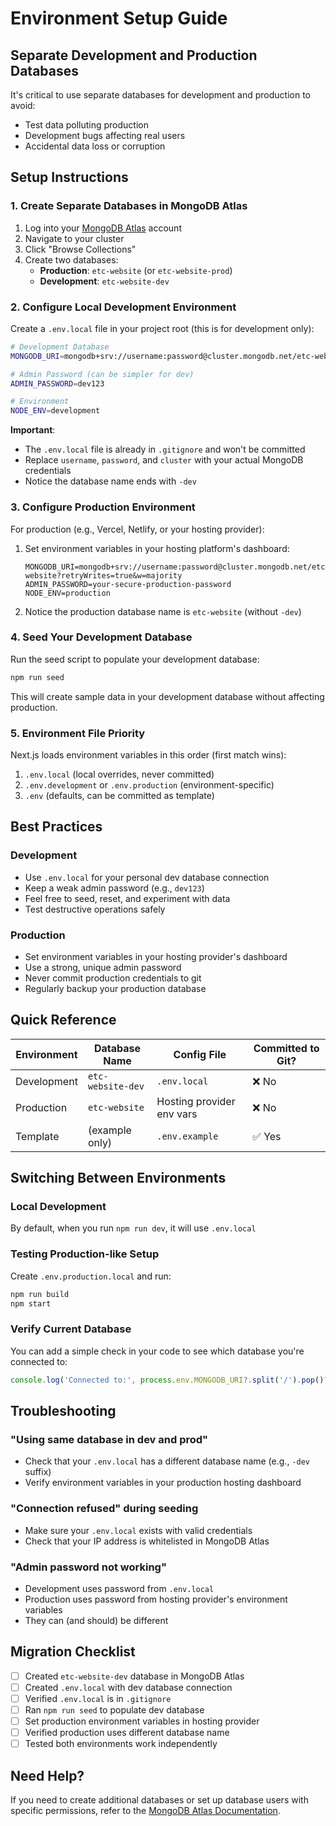 # Environment Setup Guide

## Separate Development and Production Databases

It's critical to use separate databases for development and production to avoid:
- Test data polluting production
- Development bugs affecting real users
- Accidental data loss or corruption

## Setup Instructions

### 1. Create Separate Databases in MongoDB Atlas

1. Log into your [MongoDB Atlas](https://cloud.mongodb.com/) account
2. Navigate to your cluster
3. Click "Browse Collections"
4. Create two databases:
   - **Production**: `etc-website` (or `etc-website-prod`)
   - **Development**: `etc-website-dev`

### 2. Configure Local Development Environment

Create a `.env.local` file in your project root (this is for development only):

```bash
# Development Database
MONGODB_URI=mongodb+srv://username:password@cluster.mongodb.net/etc-website-dev?retryWrites=true&w=majority

# Admin Password (can be simpler for dev)
ADMIN_PASSWORD=dev123

# Environment
NODE_ENV=development
```

**Important**: 
- The `.env.local` file is already in `.gitignore` and won't be committed
- Replace `username`, `password`, and `cluster` with your actual MongoDB credentials
- Notice the database name ends with `-dev`

### 3. Configure Production Environment

For production (e.g., Vercel, Netlify, or your hosting provider):

1. Set environment variables in your hosting platform's dashboard:
   ```
   MONGODB_URI=mongodb+srv://username:password@cluster.mongodb.net/etc-website?retryWrites=true&w=majority
   ADMIN_PASSWORD=your-secure-production-password
   NODE_ENV=production
   ```

2. Notice the production database name is `etc-website` (without `-dev`)

### 4. Seed Your Development Database

Run the seed script to populate your development database:

```bash
npm run seed
```

This will create sample data in your development database without affecting production.

### 5. Environment File Priority

Next.js loads environment variables in this order (first match wins):
1. `.env.local` (local overrides, never committed)
2. `.env.development` or `.env.production` (environment-specific)
3. `.env` (defaults, can be committed as template)

## Best Practices

### Development
- Use `.env.local` for your personal dev database connection
- Keep a weak admin password (e.g., `dev123`)
- Feel free to seed, reset, and experiment with data
- Test destructive operations safely

### Production
- Set environment variables in your hosting provider's dashboard
- Use a strong, unique admin password
- Never commit production credentials to git
- Regularly backup your production database

## Quick Reference

| Environment | Database Name | Config File | Committed to Git? |
|-------------|---------------|-------------|-------------------|
| Development | `etc-website-dev` | `.env.local` | ❌ No |
| Production | `etc-website` | Hosting provider env vars | ❌ No |
| Template | (example only) | `.env.example` | ✅ Yes |

## Switching Between Environments

### Local Development
By default, when you run `npm run dev`, it will use `.env.local`

### Testing Production-like Setup
Create `.env.production.local` and run:
```bash
npm run build
npm start
```

### Verify Current Database
You can add a simple check in your code to see which database you're connected to:
```javascript
console.log('Connected to:', process.env.MONGODB_URI?.split('/').pop()?.split('?')[0]);
```

## Troubleshooting

### "Using same database in dev and prod"
- Check that your `.env.local` has a different database name (e.g., `-dev` suffix)
- Verify environment variables in your production hosting dashboard

### "Connection refused" during seeding
- Make sure your `.env.local` exists with valid credentials
- Check that your IP address is whitelisted in MongoDB Atlas

### "Admin password not working"
- Development uses password from `.env.local`
- Production uses password from hosting provider's environment variables
- They can (and should) be different

## Migration Checklist

- [ ] Created `etc-website-dev` database in MongoDB Atlas
- [ ] Created `.env.local` with dev database connection
- [ ] Verified `.env.local` is in `.gitignore`
- [ ] Ran `npm run seed` to populate dev database
- [ ] Set production environment variables in hosting provider
- [ ] Verified production uses different database name
- [ ] Tested both environments work independently

## Need Help?

If you need to create additional databases or set up database users with specific permissions, refer to the [MongoDB Atlas Documentation](https://www.mongodb.com/docs/atlas/).


